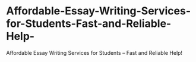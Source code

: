 # Affordable-Essay-Writing-Services-for-Students-Fast-and-Reliable-Help-
Affordable Essay Writing Services for Students – Fast and Reliable Help!
